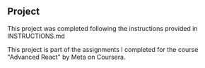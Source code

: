 ## Project

This project was completed following the instructions provided in INSTRUCTIONS.md

This project is part of the assignments I completed for the course "Advanced React" by Meta on Coursera.
